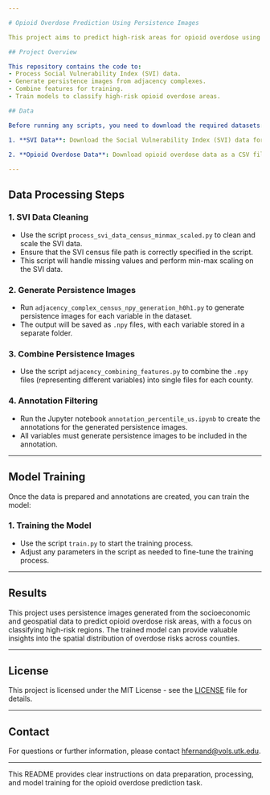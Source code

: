```yaml
---

# Opioid Overdose Prediction Using Persistence Images

This project aims to predict high-risk areas for opioid overdose using socioeconomic and geospatial data. The analysis is based on Topological Data Analysis (TDA) techniques to generate persistence images and classify high-risk areas using machine learning models.

## Project Overview

This repository contains the code to:
- Process Social Vulnerability Index (SVI) data.
- Generate persistence images from adjacency complexes.
- Combine features for training.
- Train models to classify high-risk opioid overdose areas.

## Data

Before running any scripts, you need to download the required datasets:

1. **SVI Data**: Download the Social Vulnerability Index (SVI) data for the desired year from the CDC website and place it in the `raw_data` folder.
   
2. **Opioid Overdose Data**: Download opioid overdose data as a CSV file and store it in the `raw_data` folder.

---
```


## Data Processing Steps

### 1. **SVI Data Cleaning**
   
   - Use the script `process_svi_data_census_minmax_scaled.py` to clean and scale the SVI data.
   - Ensure that the SVI census file path is correctly specified in the script.
   - This script will handle missing values and perform min-max scaling on the SVI data.

### 2. **Generate Persistence Images**
   
   - Run `adjacency_complex_census_npy_generation_h0h1.py` to generate persistence images for each variable in the dataset.
   - The output will be saved as `.npy` files, with each variable stored in a separate folder.

### 3. **Combine Persistence Images**
   
   - Use the script `adjacency_combining_features.py` to combine the `.npy` files (representing different variables) into single files for each county.

### 4. **Annotation Filtering**
   
   - Run the Jupyter notebook `annotation_percentile_us.ipynb` to create the annotations for the generated persistence images.
   - All variables must generate persistence images to be included in the annotation.

---

## Model Training

Once the data is prepared and annotations are created, you can train the model:

### 1. **Training the Model**

   - Use the script `train.py` to start the training process.
   - Adjust any parameters in the script as needed to fine-tune the training process.

---

## Results

This project uses persistence images generated from the socioeconomic and geospatial data to predict opioid overdose risk areas, with a focus on classifying high-risk regions. The trained model can provide valuable insights into the spatial distribution of overdose risks across counties.


---

## License

This project is licensed under the MIT License - see the [LICENSE](LICENSE) file for details.

---

## Contact

For questions or further information, please contact hfernand@vols.utk.edu.

---

This README provides clear instructions on data preparation, processing, and model training for the opioid overdose prediction task.